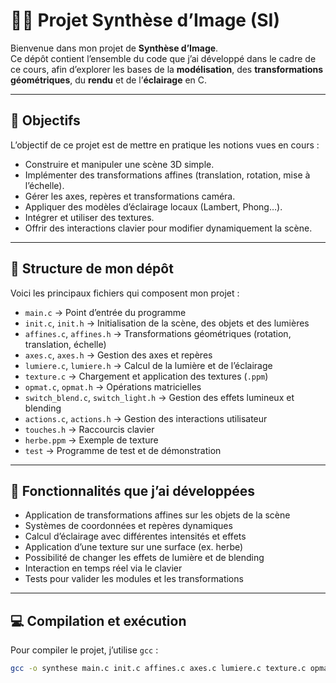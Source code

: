 # 🧑‍💻 Projet Synthèse d’Image (SI)

Bienvenue dans mon projet de **Synthèse d’Image**.  
Ce dépôt contient l’ensemble du code que j’ai développé dans le cadre de ce cours, afin d’explorer les bases de la **modélisation**, des **transformations géométriques**, du **rendu** et de l’**éclairage** en C.

---

## 🧭 Objectifs

L’objectif de ce projet est de mettre en pratique les notions vues en cours :

- Construire et manipuler une scène 3D simple.  
- Implémenter des transformations affines (translation, rotation, mise à l’échelle).  
- Gérer les axes, repères et transformations caméra.  
- Appliquer des modèles d’éclairage locaux (Lambert, Phong…).  
- Intégrer et utiliser des textures.  
- Offrir des interactions clavier pour modifier dynamiquement la scène.  

---

## 📁 Structure de mon dépôt

Voici les principaux fichiers qui composent mon projet :

- `main.c` → Point d’entrée du programme  
- `init.c`, `init.h` → Initialisation de la scène, des objets et des lumières  
- `affines.c`, `affines.h` → Transformations géométriques (rotation, translation, échelle)  
- `axes.c`, `axes.h` → Gestion des axes et repères  
- `lumiere.c`, `lumiere.h` → Calcul de la lumière et de l’éclairage  
- `texture.c` → Chargement et application des textures (`.ppm`)  
- `opmat.c`, `opmat.h` → Opérations matricielles  
- `switch_blend.c`, `switch_light.h` → Gestion des effets lumineux et blending  
- `actions.c`, `actions.h` → Gestion des interactions utilisateur  
- `touches.h` → Raccourcis clavier  
- `herbe.ppm` → Exemple de texture  
- `test` → Programme de test et de démonstration

---

## 🧮 Fonctionnalités que j’ai développées

- Application de transformations affines sur les objets de la scène  
- Systèmes de coordonnées et repères dynamiques  
- Calcul d’éclairage avec différentes intensités et effets  
- Application d’une texture sur une surface (ex. herbe)  
- Possibilité de changer les effets de lumière et de blending  
- Interaction en temps réel via le clavier  
- Tests pour valider les modules et les transformations

---

## 💻 Compilation et exécution

Pour compiler le projet, j’utilise `gcc` :

```bash
gcc -o synthese main.c init.c affines.c axes.c lumiere.c texture.c opmat.c switch_blend.c actions.c -lm
